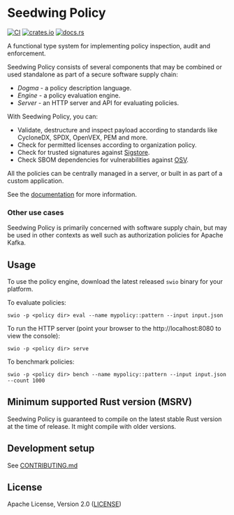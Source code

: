# Seedwing Policy

[![CI](https://github.com/seedwing-io/seedwing-policy/workflows/CI/badge.svg)](https://github.com/seedwing-io/seedwing-policy/actions?query=workflow%3A%22CI%22)
[![crates.io](https://img.shields.io/crates/v/seedwing-policy-engine.svg)](https://crates.io/crates/seedwing-policy-engine)
[![docs.rs](https://docs.rs/seedwing-policy-engine/badge.svg)](https://docs.rs/seedwing-policy-engine)

A functional type system for implementing policy inspection, audit and enforcement.

Seedwing Policy consists of several components that may be combined or used standalone as part of a secure software supply chain:

* *Dogma* - a policy description language.
* *Engine* - a policy evaluation engine.
* *Server* - an HTTP server and API for evaluating policies.

With Seedwing Policy, you can:

* Validate, destructure and inspect payload according to standards like CycloneDX, SPDX, OpenVEX, PEM and more.
* Check for permitted licenses according to organization policy.
* Check for trusted signatures against [Sigstore](https://sigstore.dev).
* Check SBOM dependencies for vulnerabilities against [OSV](https://osv.dev).

All the policies can be centrally managed in a server, or built in as part of a custom application.

See the [documentation](https://docs.seedwing.io/docs/index.html) for more information.

### Other use cases

Seedwing Policy is primarily concerned with software supply chain, but may be used in other contexts as well such as authorization policies for Apache Kafka.

## Usage

To use the policy engine, download the latest released `swio` binary for your platform. 

To evaluate policies:

```ignore
swio -p <policy dir> eval --name mypolicy::pattern --input input.json
```

To run the HTTP server (point your browser to the http://localhost:8080 to view the console):

```ignore
swio -p <policy dir> serve
```

To benchmark policies:

```ignore
swio -p <policy dir> bench --name mypolicy::pattern --input input.json --count 1000
```

## Minimum supported Rust version (MSRV)

Seedwing Policy is guaranteed to compile on the latest stable Rust version at the time of release. It might compile with older versions.

## Development setup

See [CONTRIBUTING.md](CONTRIBUTING.md#setup)

## License

Apache License, Version 2.0 ([LICENSE](LICENSE))
